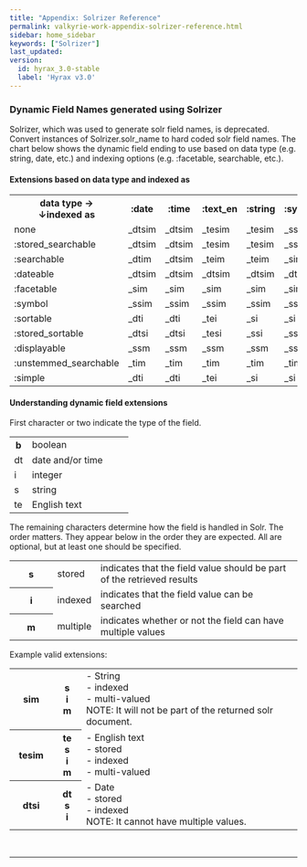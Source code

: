 ```yaml
---
title: "Appendix: Solrizer Reference"
permalink: valkyrie-work-appendix-solrizer-reference.html
sidebar: home_sidebar
keywords: ["Solrizer"]
last_updated:
version:
  id: hyrax_3.0-stable
  label: 'Hyrax v3.0'
---
```


### Dynamic Field Names generated using Solrizer

Solrizer, which was used to generate solr field names, is deprecated.  Convert instances of Solrizer.solr_name to hard coded solr field names.  The chart below shows the dynamic field ending to use based on data type (e.g. string, date, etc.) and indexing options (e.g. :facetable, searchable, etc.).

#### Extensions based on data type and indexed as

<table>
  <colgroup>
    <col/>
    <col/>
    <col/>
    <col/>
    <col/>
    <col/>
    <col/>
    <col/>
  </colgroup>
  <tbody>
    <tr>
      <th>data type → <br/>↓indexed as</th>
      <th colspan="1">:date</th>
      <th colspan="1">:time</th>
      <th colspan="1">:text_en</th>
      <th colspan="1">:string</th>
      <th colspan="1">:symbol</th>
      <th colspan="1">:integer</th>
      <th colspan="1">:boolean</th>
    </tr>
    <tr>
      <td colspan="1">none</td>
      <td colspan="1">_dtsim</td>
      <td colspan="1">_dtsim</td>
      <td colspan="1">_tesim</td>
      <td colspan="1">_tesim</td>
      <td colspan="1">_ssim</td>
      <td colspan="1">_isim</td>
      <td colspan="1">_bsi</td>
    </tr>
    <tr>
      <td colspan="1">:stored_searchable</td>
      <td colspan="1">_dtsim</td>
      <td colspan="1">_dtsim</td>
      <td colspan="1">_tesim</td>
      <td colspan="1">_tesim</td>
      <td colspan="1">_ssim</td>
      <td colspan="1">_isim</td>
      <td colspan="1">_bsi</td>
    </tr>
    <tr>
      <td colspan="1">:searchable</td>
      <td colspan="1">_dtim</td>
      <td colspan="1">_dtsim</td>
      <td colspan="1">_teim</td>
      <td colspan="1">_teim</td>
      <td colspan="1">_sim</td>
      <td colspan="1">_iim</td>
      <td colspan="1">_bim</td>
    </tr>
    <tr>
      <td colspan="1">:dateable</td>
      <td colspan="1">_dtsim</td>
      <td colspan="1">_dtsim</td>
      <td colspan="1">_dtsim</td>
      <td colspan="1">_dtsim</td>
      <td colspan="1">_dtsim</td>
      <td colspan="1">_dtsim</td>
      <td colspan="1">_dtsim</td>
    </tr>
    <tr>
      <td colspan="1">:facetable</td>
      <td colspan="1">_sim</td>
      <td colspan="1">_sim</td>
      <td colspan="1">_sim</td>
      <td colspan="1">_sim</td>
      <td colspan="1">_sim</td>
      <td colspan="1">_sim</td>
      <td colspan="1">_sim</td>
    </tr>
    <tr>
      <td colspan="1">:symbol</td>
      <td colspan="1">_ssim</td>
      <td colspan="1">_ssim</td>
      <td colspan="1">_ssim</td>
      <td colspan="1">_ssim</td>
      <td colspan="1">_ssim</td>
      <td colspan="1">_ssim</td>
      <td colspan="1">_ssim</td>
    </tr>
    <tr>
      <td colspan="1">:sortable</td>
      <td colspan="1">_dti</td>
      <td colspan="1">_dti</td>
      <td colspan="1">_tei</td>
      <td colspan="1">_si</td>
      <td colspan="1">_si</td>
      <td colspan="1">_ii</td>
      <td colspan="1">_bi</td>
    </tr>
    <tr>
      <td colspan="1">:stored_sortable</td>
      <td colspan="1">_dtsi</td>
      <td colspan="1">_dtsi</td>
      <td colspan="1">_tesi</td>
      <td colspan="1">_ssi</td>
      <td colspan="1">_ssi</td>
      <td colspan="1">_isi</td>
      <td colspan="1">_bsi</td>
    </tr>
    <tr>
      <td colspan="1">:displayable</td>
      <td colspan="1">_ssm</td>
      <td colspan="1">_ssm</td>
      <td colspan="1">_ssm</td>
      <td colspan="1">_ssm</td>
      <td colspan="1">_ssm</td>
      <td colspan="1">_ssm</td>
      <td colspan="1">_ssm</td>
    </tr>
    <tr>
      <td colspan="1">:unstemmed_searchable</td>
      <td colspan="1">_tim</td>
      <td colspan="1">_tim</td>
      <td colspan="1">_tim</td>
      <td colspan="1">_tim</td>
      <td colspan="1">_tim</td>
      <td colspan="1">_tim</td>
      <td colspan="1">_tim</td>
    </tr>
    <tr>
      <td colspan="1">:simple</td>
      <td colspan="1">_dti</td>
      <td colspan="1">_dti</td>
      <td colspan="1">_tei</td>
      <td colspan="1">_si</td>
      <td colspan="1">_si</td>
      <td colspan="1">_ii</td>
      <td colspan="1">_bi</td>
    </tr>
  </tbody>
</table>

#### Understanding dynamic field extensions

First character or two indicate the type of the field.

<table>
<tr><th width="15%">b</th><td>boolean</td></tr>
<tr><td>dt</td><td>date and/or time</td></tr>
<tr><td>i</td><td>integer</td></tr>
<tr><td>s</td><td>string</td></tr>
<tr><td>te</td><td>English text</td></tr>
</table>

The remaining characters determine how the field is handled in Solr.  The order matters. They appear below in the order they are expected.  All are optional, but at least one should be specified.

<table>
<tr><th width="15%">s</th><td>stored</td><td>indicates that the field value should be part of the retrieved results</td></tr>
<tr><th>i</th><td>indexed</td><td>indicates that the field value can be searched</td></tr>
<tr><th>m</th><td>multiple</td><td>indicates whether or not the field can have multiple values</td></tr>
</table>

Example valid extensions:

<table>
<tr>
  <th width="15%">sim</th>
  <th width="10%">s<br />i<br />m</th>
  <td>- String <br /> 
      - indexed<br /> 
      - multi-valued <br /> 
      NOTE: It will not be part of the returned solr document.</td>
</tr>
<tr>
  <th width="15%">tesim</th>
  <th>te<br/>s<br />i<br />m</th>
  <td>- English text <br /> 
      - stored<br /> 
      - indexed<br /> 
      - multi-valued</td>
</tr>
<tr>
  <th width="15%">dtsi</th>
  <th>dt<br />s<br />i</th>
  <td>- Date <br /> 
      - stored<br /> 
      - indexed<br /> 
      NOTE: It cannot have multiple values.</td>
</tr>
</table>

<br>
<hr>
